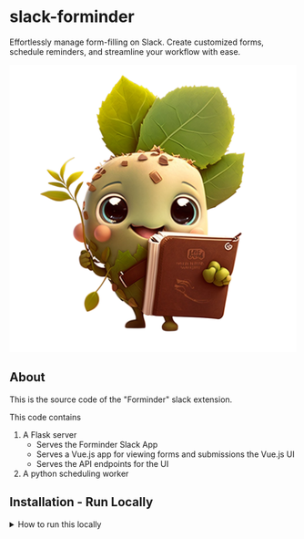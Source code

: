 # slack-forminder

Effortlessly manage form-filling on Slack. Create customized forms, schedule reminders, and streamline your workflow with ease.

![forminder-mascot](ui/src/assets/forminder_no_bg.png)

## About

This is the source code of the "Forminder" slack extension.

This code contains

1. A Flask server
   * Serves the Forminder Slack App
   * Serves a Vue.js app for viewing forms and submissions the Vue.js UI
   * Serves the API endpoints for the UI
2. A python scheduling worker

## Installation - Run Locally

<details>
    <summary>How to run this locally</summary>

#### Install MongoDB
install mongodb guide: https://www.mongodb.com/docs/manual/installation/

on mac, start mongodb with: `brew services start mongodb-community@6.0`

#### install virtual environment and run
```
virtualenv -p `which python3` .venv
source .venv/bin/activate
pip install -r requirements.txt
make dev
```
#### run locally with ngrok
for a quick dev https address, run locally with ngrok: 

`ngrok http 5000`

You'll get an https address like `https://XXXXXXXXXXXXXXX.ngrok.io`. 
Use it instead of YOUR_DOMAIN in the next step.
#### configure slack app
1. Create a slash command which points `/forminder` to `YOUR_DOMAIN/slash-command`
2. In "Interactivity & Shortcuts", set interactivity request url to `YOUR_DOMAIN/interactive`
3. Create a bot user OAuth token in slack, and put it in an `.env` file
4. Add your signing secret (from the Basic Information tab) to the `.env` file
5. Add OAuth redirect urla that point to `YOUR_DOMAIN/forms` and `YOUR_DOMAIN/submissions`
```shell
SLACK_BOT_TOKEN=xoxb-XXXXXXXXXXXXXXXXXXXXXXXXXXXXXXXX
SIGNING_SECRET=XXXXXXXXXXXXXXXXXXXXXXXXXXXXXXXX
```

#### Run the scheduler
```python scheduling_worker.py```

</details>